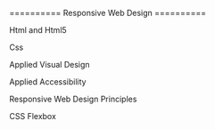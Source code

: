 ========== Responsive Web Design ========== 

Html and Html5

Css

Applied Visual Design

Applied Accessibility

Responsive Web Design Principles

CSS Flexbox
